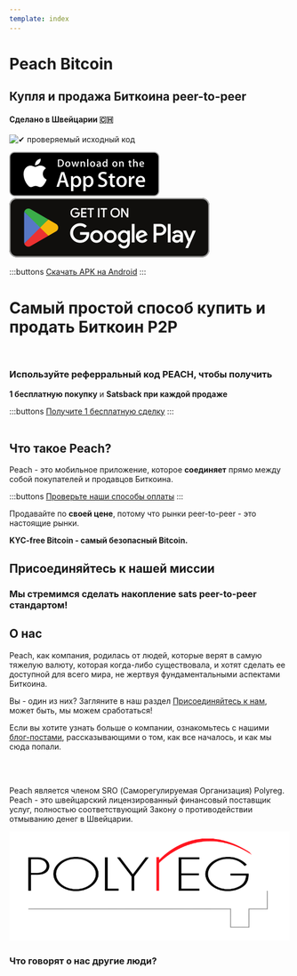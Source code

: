 ```yaml
---
template: index
---
```

<!--[teaser]-->
# Peach Bitcoin
## Купля и продажа Биткоина <span>peer-to-peer</span>
#### Сделано в Швейцарии 🇨🇭


<div class="inner-wrap">

![✔ проверяемый исходный код](/img/phones.png)

<div>
  <div class="md:flex items-end">
    <a href="https://testflight.apple.com/join/wfSPFEWG"><img class="h-180px md:h-90px" src="/img/home/download-on-the-app-store.svg" alt="Скачать в App Store"></a>
    <a class="md:ml-4" href="https://play.google.com/store/apps/details?id=com.peachbitcoin.peach.mainnet"><img class="h-180px md:h-90px" src="/img/home/get-it-on-google-play.svg" alt="Скачать на Google Play"></a>
  </div>

  :::buttons
  [Скачать APK на Android](/ru/apk/)
  :::

</div>

</div>

<!--[top]-->
# Самый простой способ купить и продать Биткоин P2P
<br>

### Используйте реферральный код PEACH, чтобы получить

**1 бесплатную покупку** и **Satsback при каждой продаже**

:::buttons
[Получите 1 бесплатную сделку](https://peachbitcoin.com/ru/referral/?code=PEACH)
:::
<br><br>
## Что такое Peach?

Peach - это мобильное приложение, которое **соединяет** прямо между собой покупателей и продавцов Биткоина.

:::buttons
[Проверьте наши способы оплаты](/ru/how-it-works/#available-payment-methods)
:::

Продавайте по **своей цене**, потому что рынки peer-to-peer - это настоящие рынки.

**KYC-free Bitcoin - самый безопасный Bitcoin.**

<!--[mission]-->
## Присоединяйтесь к нашей миссии

### Мы стремимся сделать накопление sats peer-to-peer стандартом!

<!--[about]-->
## О нас

Peach, как компания, родилась от людей, которые верят в самую тяжелую валюту, которая когда-либо существовала, и хотят сделать ее доступной для всего мира, не жертвуя фундаментальными аспектами Биткоина.

Вы - один из них? Загляните в наш раздел [Присоединяйтесь к нам](/ru/join-us/), может быть, мы можем сработаться!

Если вы хотите узнать больше о компании, ознакомьтесь с нашими [блог-постами](/blog/), рассказывающими о том, как все началось, и как мы сюда попали.

<br><br>

Peach является членом SRO (Саморегулируемая Организация) Polyreg. Peach - это швейцарский лицензированный финансовый поставщик услуг, полностью соответствующий Закону о противодействии отмыванию денег в Швейцарии.

![](/img/home/polyreg.png)


### Что говорят о нас другие люди?
<br>
<div id="ap-widget-container" class="ap-widget-container" prod_code="peach" show ="top" bg_color="#FFFFFF" review_bg_color = "#FFFFFF" text_color = "#000000"></div>
